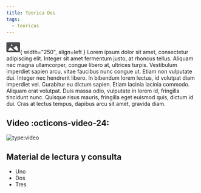 ```yaml
---
title: Teorica Dos
tags: 
  - teoricas
---
```


![Image](featured.svg){ width="250", align=left }
Lorem ipsum dolor sit amet, consectetur adipiscing elit. Integer sit amet
fermentum justo, at rhoncus tellus. Aliquam nec magna ullamcorper, congue libero
at, ultrices turpis. Vestibulum imperdiet sapien arcu, vitae faucibus nunc
congue ut. Etiam non vulputate dui. Integer nec hendrerit libero. In bibendum
lorem lectus, id volutpat diam imperdiet vel. Curabitur eu dictum sapien. Etiam
lacinia lacinia commodo. Aliquam erat volutpat. Duis massa odio, vulputate in
lorem id, fringilla tincidunt nunc. Quisque risus mauris, fringilla eget euismod
quis, dictum id dui. Cras at lectus tempus, dapibus arcu sit amet, gravida diam.

## Video :octicons-video-24:

![type:video](https://www.youtube.com/embed/kS0X-yIsB64)

## Material de lectura y consulta

  * Uno
  * Dos
  * Tres
